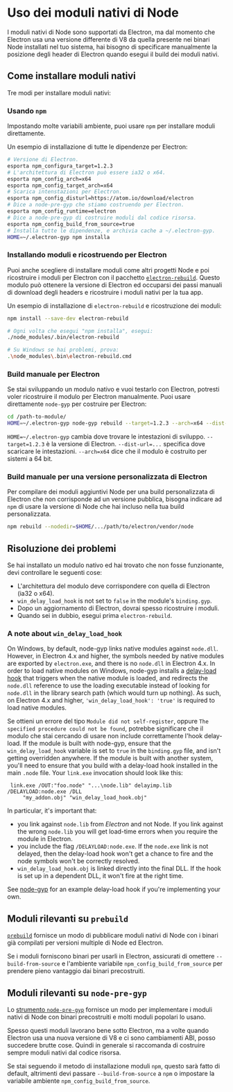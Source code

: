 # Uso dei moduli nativi di Node

I moduli nativi di Node sono supportati da Electron, ma dal momento che Electron usa una versione differente di V8 da quella presente nei binari Node installati nel tuo sistema, hai bisogno di specificare manualmente la posizione degli header di Electron quando esegui il build dei moduli nativi.

## Come installare moduli nativi

Tre modi per installare moduli nativi:

### Usando `npm`

Impostando molte variabili ambiente, puoi usare `npm` per installare moduli direttamente.

Un esempio di installazione di tutte le dipendenze per Electron:

```sh
# Versione di Electron.
esporta npm_configura_target=1.2.3
# L'architettura di Electron può essere ia32 o x64.
esporta npm_config_arch=x64
esporta npm_config_target_arch=x64
# Scarica intenstazioni per Electron.
esporta npm_config_disturl=https://atom.io/download/electron
# Dice a node-pre-gyp che stiamo costruendo per Electron.
esporta npm_config_runtime=electron
# Dice a node-pre-gyp di costruire moduli dal codice risorsa.
esporta npm_config_build_from_source=true
# Installa tutte le dipendenze, e archivia cache a ~/.electron-gyp.
HOME=~/.electron-gyp npm installa
```

### Installando moduli e ricostruendo per Electron

Puoi anche scegliere di installare moduli come altri progetti Node e poi ricostruire i moduli per Electron con il pacchetto [`electron-rebuild`](https://github.com/paulcbetts/electron-rebuild). Questo modulo può ottenere la versione di Electron ed occuparsi dei passi manuali di download degli headers e ricostruire i moduli nativi per la tua app.

Un esempio di installazione di `electron-rebuild` e ricostruzione dei moduli:

```sh
npm install --save-dev electron-rebuild

# Ogni volta che esegui "npm installa", esegui:
./node_modules/.bin/electron-rebuild

# Su Windows se hai problemi, prova:
.\node_modules\.bin\electron-rebuild.cmd
```

### Build manuale per Electron

Se stai sviluppando un modulo nativo e vuoi testarlo con Electron, potresti voler ricostruire il modulo per Electron manualmente. Puoi usare direttamente `node-gyp` per costruire per Electron:

```sh
cd /path-to-module/
HOME=~/.electron-gyp node-gyp rebuild --target=1.2.3 --arch=x64 --dist-url=https://atom.io/download/electron
```

`HOME=~/.electron-gyp` cambia dove trovare le intestazioni di sviluppo. `--target=1.2.3` è la versione di Electron. `--dist-url=...` specifica dove scaricare le intestazioni. `--arch=x64` dice che il modulo è costruito per sistemi a 64 bit.

### Build manuale per una versione personalizzata di Electron

Per compilare dei moduli aggiuntivi Node per una build personalizzata di Electron che non corrisponde ad un versione pubblica, bisogna indicare ad `npm` di usare la versione di Node che hai incluso nella tua build personalizzata.

```sh
npm rebuild --nodedir=$HOME/.../path/to/electron/vendor/node
```

## Risoluzione dei problemi

Se hai installato un modulo nativo ed hai trovato che non fosse funzionante, devi controllare le seguenti cose:

- L'architettura del modulo deve corrispondere con quella di Electron (ia32 o x64).
- `win_delay_load_hook` is not set to `false` in the module's `binding.gyp`.
- Dopo un aggiornamento di Electron, dovrai spesso ricostruire i moduli.
- Quando sei in dubbio, esegui prima `electron-rebuild`.

### A note about `win_delay_load_hook`

On Windows, by default, node-gyp links native modules against `node.dll`. However, in Electron 4.x and higher, the symbols needed by native modules are exported by `electron.exe`, and there is no `node.dll` in Electron 4.x. In order to load native modules on Windows, node-gyp installs a [delay-load hook](https://msdn.microsoft.com/en-us/library/z9h1h6ty.aspx) that triggers when the native module is loaded, and redirects the `node.dll` reference to use the loading executable instead of looking for `node.dll` in the library search path (which would turn up nothing). As such, on Electron 4.x and higher, `'win_delay_load_hook': 'true'` is required to load native modules.

Se ottieni un errore del tipo `Module did not self-register`, oppure `The specified
procedure could not be found`, potrebbe significare che il modulo che stai cercando di usare non include correttamente l'hook delay-load. If the module is built with node-gyp, ensure that the `win_delay_load_hook` variable is set to `true` in the `binding.gyp` file, and isn't getting overridden anywhere. If the module is built with another system, you'll need to ensure that you build with a delay-load hook installed in the main `.node` file. Your `link.exe` invocation should look like this:

```text
 link.exe /OUT:"foo.node" "...\node.lib" delayimp.lib /DELAYLOAD:node.exe /DLL
     "my_addon.obj" "win_delay_load_hook.obj"
```

In particular, it's important that:

- you link against `node.lib` from *Electron* and not Node. If you link against the wrong `node.lib` you will get load-time errors when you require the module in Electron.
- you include the flag `/DELAYLOAD:node.exe`. If the `node.exe` link is not delayed, then the delay-load hook won't get a chance to fire and the node symbols won't be correctly resolved.
- `win_delay_load_hook.obj` is linked directly into the final DLL. If the hook is set up in a dependent DLL, it won't fire at the right time.

See [node-gyp](https://github.com/nodejs/node-gyp/blob/e2401e1395bef1d3c8acec268b42dc5fb71c4a38/src/win_delay_load_hook.cc) for an example delay-load hook if you're implementing your own.

## Moduli rilevanti su `prebuild`

[`prebuild`](https://github.com/mafintosh/prebuild) fornisce un modo di pubblicare moduli nativi di Node con i binari già compilati per versioni multiple di Node ed Electron.

Se i moduli forniscono binari per usarli in Electron, assicurati di omettere `--build-from-source` e l'ambiente variabile `npm_config_build_from_source` per prendere pieno vantaggio dai binari precostruiti.

## Moduli rilevanti su `node-pre-gyp`

Lo [strumento `node-pre-gyp`](https://github.com/mapbox/node-pre-gyp) fornisce un modo per implementare i moduli nativi di Node con binari precostruiti e molti moduli popolari lo usano.

Spesso questi moduli lavorano bene sotto Electron, ma a volte quando Electron usa una nuova versione di V8 e ci sono cambiamenti ABI, posso succedere brutte cose. Quindi in generale si raccomanda di costruire sempre moduli nativi dal codice risorsa.

Se stai seguendo il metodo di installazione moduli `npm`, questo sarà fatto di default, altrimenti devi passare `--build-from-source` a `npm` o impostare la variabile ambiente `npm_config_build_from_source`.